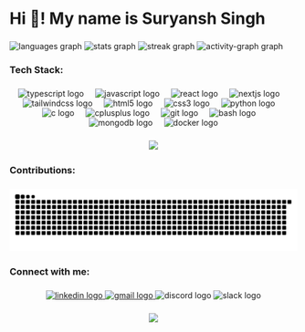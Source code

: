 <h1 align="left">Hi 👋! My name is Suryansh Singh</h1>

###

<div align="left">
  <img src="https://github-readme-stats.vercel.app/api/top-langs?username=devSuryansh&locale=en&hide_title=false&layout=compact&card_width=320&langs_count=4&theme=github_dark&hide_border=true" height="115" alt="languages graph"  />
  <img src="https://github-readme-stats.vercel.app/api?username=devSuryansh&hide_title=false&hide_rank=true&show_icons=true&include_all_commits=false&count_private=true&disable_animations=false&theme=github_dark&locale=en&hide_border=true&custom_title=Stats" height="115" alt="stats graph"  />
  <img src="https://streak-stats.demolab.com?user=devSuryansh&locale=en&mode=daily&theme=github_dark&hide_border=true&border_radius=5" height="115" alt="streak graph"  />
  <img src="https://github-readme-activity-graph.vercel.app/graph?username=devSuryansh&custom_title=Contribution%20Graph&theme=github-dark&radius=5&hide_border=true&area=true" height="275" alt="activity-graph graph"  />
</div>

###

<h3 align="left">Tech Stack:</h3>

###

<div align="center">
  <img src="https://cdn.jsdelivr.net/gh/devicons/devicon/icons/typescript/typescript-original.svg" height="35" alt="typescript logo"  />
  <img width="12" />
  <img src="https://cdn.simpleicons.org/javascript/F7DF1E" height="35" alt="javascript logo"  />
  <img width="12" />
  <img src="https://cdn.simpleicons.org/react/61DAFB" height="35" alt="react logo"  />
  <img width="12" />
  <img src="https://cdn.jsdelivr.net/gh/devicons/devicon/icons/nextjs/nextjs-original.svg" height="35" alt="nextjs logo"  />
  <img width="12" />
  <img src="https://cdn.simpleicons.org/tailwindcss/06B6D4" height="35" alt="tailwindcss logo"  />
  <img width="12" />
  <img src="https://cdn.jsdelivr.net/gh/devicons/devicon/icons/html5/html5-original.svg" height="35" alt="html5 logo"  />
  <img width="12" />
  <img src="https://cdn.jsdelivr.net/gh/devicons/devicon/icons/css3/css3-original.svg" height="35" alt="css3 logo"  />
  <img width="12" />
  <img src="https://cdn.jsdelivr.net/gh/devicons/devicon/icons/python/python-original.svg" height="35" alt="python logo"  />
  <img width="12" />
  <img src="https://cdn.jsdelivr.net/gh/devicons/devicon/icons/c/c-original.svg" height="35" alt="c logo"  />
  <img width="12" />
  <img src="https://cdn.jsdelivr.net/gh/devicons/devicon/icons/cplusplus/cplusplus-original.svg" height="35" alt="cplusplus logo"  />
  <img width="12" />
  <img src="https://cdn.simpleicons.org/git/F05032" height="35" alt="git logo"  />
  <img width="12" />
  <img src="https://cdn.simpleicons.org/gnubash/4EAA25" height="35" alt="bash logo"  />
  <img width="12" />
  <img src="https://cdn.simpleicons.org/mongodb/47A248" height="35" alt="mongodb logo"  />
  <img width="12" />
  <img src="https://cdn.simpleicons.org/docker/2496ED" height="35" alt="docker logo"  />
</div>

###

<div align="center">
  <img height="" src="https://cdn.dribbble.com/userupload/22757066/file/original-b2b362d7e2ec0ff30e1c229ef69d126d.gif"  />
</div>

###

<h3 align="left">Contributions:</h3>

###

<img src="https://raw.githubusercontent.com/devSuryansh/devSuryansh/output/snake.svg" alt="Snake animation" />

###

<h3 align="left">Connect with me:</h3>

###

<div align="center">
  <a href="https://www.linkedin.com/in/suryansh--singh/" target="_blank">
    <img src="https://raw.githubusercontent.com/maurodesouza/profile-readme-generator/master/src/assets/icons/social/linkedin/default.svg" width="59" height="35" alt="linkedin logo"  />
  </a>
  <a href="suryanshg2050@gmail.com" target="_blank">
    <img src="https://raw.githubusercontent.com/maurodesouza/profile-readme-generator/master/src/assets/icons/social/gmail/default.svg" width="59" height="35" alt="gmail logo"  />
  </a>
  <img src="https://raw.githubusercontent.com/maurodesouza/profile-readme-generator/master/src/assets/icons/social/discord/default.svg" width="59" height="35" alt="discord logo"  />
  <img src="https://raw.githubusercontent.com/maurodesouza/profile-readme-generator/master/src/assets/icons/social/slack/default.svg" width="59" height="35" alt="slack logo"  />
</div>

###

<div align="center">
  <img src="https://visitor-badge.laobi.icu/badge?page_id=devSuryansh.devSuryansh&left_text=Profile%20Views"  />
</div>

###
